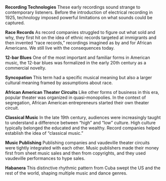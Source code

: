 **Recording Technologies** These early recordings sound strange to contemporary listeners. Before the introduction of electrical recording in 1925, technology imposed powerful limitations on what sounds could be captured. 

**Race Records** As record companies struggled to figure out what sold and why, they first hit on the idea of ethnic records targeted at immigrants and then invented “race records,” recordings imagined as by and for African Americans. We still live with the consequences today.

**12-bar Blues** One of the most important and familiar forms in American music, the 12-bar blues was formalized in the early 20th century as a commercial novelty.

**Syncopation** This term had a specific musical meaning but also a larger cultural meaning framed by assumptions about race.

**African American Theater Circuits** Like other forms of business in this era, popular theater was organized in quasi-monopolies. In the context of segregation, African American entrepreneurs started their own theater circuit. 

**Classical Music** In the late 19th century, audiences were increasingly taught to understand a difference between “high” and “low” culture. High culture typically belonged the educated and the wealthy. Record companies helped establish the idea of “classical music.”

**Music Publishing** Publishing companies and vaudeville theater circuits were tightly integrated with each other. Music publishers made their money first from sheet music sales and then from copyrights, and they used vaudeville performances to hype sales.

**Habanera** This distinctive rhythmic pattern from Cuba swept the US and the rest of the world, shaping multiple music and dance genres.
